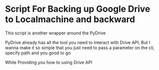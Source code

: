 # Script For Backing up Google Drive to Localmachine and backward
This script is another wrapper around the PyDrive

PyDrive already has all the tool you need to interact with Drive API, But I wanna make it so simple that you just need
to pass a parameter on the cli, specify path and you good to go

While Providing you how to using Drive API 
